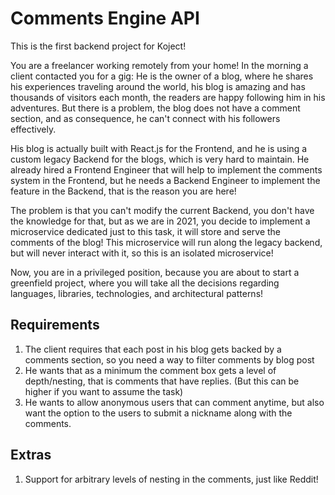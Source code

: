 # Comments Engine API
This is the first backend project for Koject!

You are a freelancer working remotely from your home! In the morning a client contacted you for a gig: He is the owner of a blog, where he shares his experiences traveling around the world, his blog is amazing and has thousands of visitors each month, the readers are happy following him in his adventures. But there is a problem, the blog does not have a comment section, and as consequence, he can't connect with his followers effectively.

His blog is actually built with React.js for the Frontend, and he is using a custom legacy Backend for the blogs, which is very hard to maintain. He already hired a Frontend Engineer that will help to implement the comments system in the Frontend, but he needs a Backend Engineer to implement the feature in the Backend, that is the reason you are here!

The problem is that you can't modify the current Backend, you don't have the knowledge for that, but as we are in 2021, you decide to implement a microservice dedicated just to this task, it will store and serve the comments of the blog! This microservice will run along the legacy backend, but will never interact with it, so this is an isolated microservice!

Now, you are in a privileged position, because you are about to start a greenfield project, where you will take all the decisions regarding languages, libraries, technologies, and architectural patterns!

## Requirements
1. The client requires that each post in his blog gets backed by a comments section, so you need a way to filter comments by blog post
2. He wants that as a minimum the comment box gets a level of depth/nesting, that is comments that have replies. (But this can be higher if you want to assume the task)
3. He wants to allow anonymous users that can comment anytime, but also want the option to the users to submit a nickname along with the comments.

## Extras
1. Support for arbitrary levels of nesting in the comments, just like Reddit!
